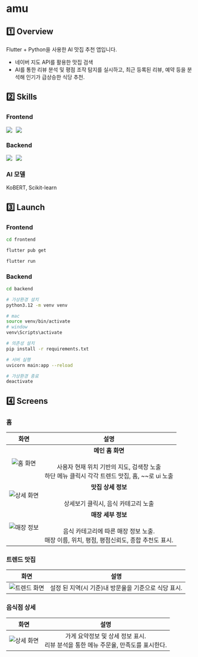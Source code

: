 # amu

## 1️⃣ Overview

Flutter + Python을 사용한 AI 맛집 추천 앱입니다.

- 네이버 지도 API를 활용한 맛집 검색
- AI를 통한 리뷰 분석 및 평점 조작 탐지를 실시하고, 최근 등록된 리뷰, 예약 등을 분석해 인기가 급상승한 식당 추천.

## 2️⃣ Skills

### Frontend

<div style="display: flex; gap: 10px;">
<img src="https://img.shields.io/badge/Flutter-02569B?style=for-the-badge&logo=flutter&logoColor=#02569B">
<img src="https://img.shields.io/badge/Dart-0175C2?style=for-the-badge&logo=dart&logoColor=#0175C2">
</div>

### Backend

<div style="display: flex; gap: 10px;">
<img src="https://img.shields.io/badge/python-3776AB?style=for-the-badge&logo=flutter&logoColor=##3776AB">
<img src="https://img.shields.io/badge/fastapi-009688?style=for-the-badge&logo=dart&logoColor=##009688">
</div>

### AI 모델

KoBERT, Scikit-learn

## 3️⃣ Launch

### Frontend

```zsh
cd frontend

flutter pub get

flutter run
```

### Backend

```zsh
cd backend

# 가상환경 설치
python3.12 -m venv venv

# mac
source venv/bin/activate
# window
venv\Scripts\activate

# 의존성 설치
pip install -r requirements.txt

# 서버 실행
uvicorn main:app --reload

# 가상환경 종료
deactivate
```

## 4️⃣ Screens

### 홈

|                    화면                    |                                                             설명                                                             |
| :----------------------------------------: | :--------------------------------------------------------------------------------------------------------------------------: |
|     ![홈 화면](./assets/imgs/home.png)     | **메인 홈 화면**<br/><br/>사용자 현재 위치 기반의 지도, 검색창 노출<br/> 하단 메뉴 클릭시 각각 트렌드 맛집, 홈, ~~로 ui 노출 |
|  ![상세 화면](./assets/imgs/category.png)  |                               **맛집 상세 정보**<br/><br/>상세보기 클릭시, 음식 카테고리 노출                                |
| ![매장 정보](./assets/imgs/store-list.png) |  **매장 세부 정보**<br/><br/>음식 카테고리에 따른 매장 정보 노출.<br/> 매장 이름, 위치, 평점, 평점신뢰도, 종합 추천도 표시.  |

### 트렌드 맛집

|                 화면                  |                         설명                         |
| :-----------------------------------: | :--------------------------------------------------: |
| ![트렌드 화면](./assets/imgs/hot.png) | 설정 된 지역(시 기준)내 방문율을 기준으로 식당 표시. |

### 음식점 상세

|                     화면                     |                                         설명                                          |
| :------------------------------------------: | :-----------------------------------------------------------------------------------: |
| ![상세 화면](./assets/imgs/store-detail.png) | 가게 요약정보 및 상세 정보 표시.<br/>리뷰 분석을 통한 메뉴 주문율, 만족도를 표시한다. |
